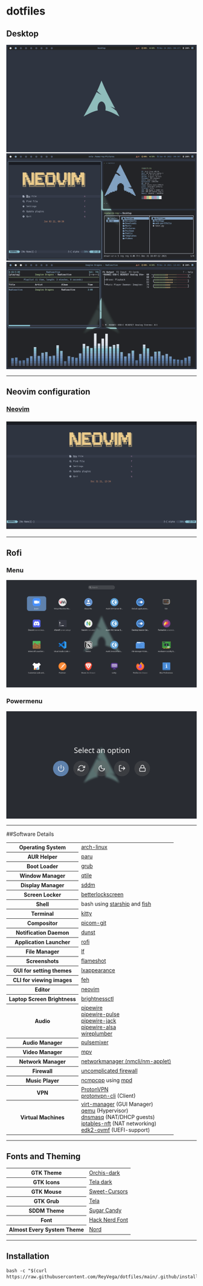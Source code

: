 # dotfiles
<h2>Desktop</h2>
<img src="screenshots/os-desktop.png" />
<img src="screenshots/os-screenshot.png" />
<img src="screenshots/os-screenshot-2.png" />

---
<h2>Neovim configuration</h2>
<h3><a href='https://github.com/ReyVega/dotfiles/tree/main/.config/nvim'>Neovim</a><h3>
<img src="screenshots/neovim-startup.png" />

---
<h2>Rofi</h2>
<h3>Menu</h3>
<img src="screenshots/rofi-menu.png" />
<h3>Powermenu</h3>
<img src="screenshots/rofi-powermenu.png" />

---
##Software Details

<table>
    <tr>
        <th>Operating System</th>
        <td>
            <a href="https://wiki.archlinux.org/">arch-linux</a>
        </td>
    </tr>
    <tr>
        <th>AUR Helper</th>
        <td>
            <a href="https://github.com/Morganamilo/paru">paru</a>
        </td>
    </tr>
    <tr>
        <th>Boot Loader</th>
        <td>
            <a href="https://wiki.archlinux.org/title/GRUB#Installation">grub</a>
        </td>
    </tr>
    <tr>
        <th>Window Manager</th>
        <td>
            <a href="http://www.qtile.org/">qtile</a>
        </td>
    </tr>
    <tr>
        <th>Display Manager</th>
        <td>
            <a href="https://wiki.archlinux.org/title/SDDM">sddm</a>
        </td>
    </tr>
    <tr>
        <th>Screen Locker</th>
        <td>
            <a href="https://github.com/betterlockscreen/betterlockscreen">betterlockscreen</a>
        </td>
    </tr>
    <tr>
        <th>Shell</th>
        <td>
            bash using <a href="https://starship.rs/">starship</a> and <a href="https://fishshell.com/">fish</a>
        </td>
    </tr>
    <tr>
        <th>Terminal</th>
        <td>
            <a href="https://github.com/kovidgoyal/kitty">kitty</a>
        </td>
    </tr>
    <tr>
        <th>Compositor</th>
        <td>
            <a href="https://github.com/yshui/picom">picom-git</a>
        </td>
    </tr>
    <tr>
        <th>Notification Daemon</th>
        <td>
            <a href="https://dunst-project.org/">dunst</a>
        </td>
    </tr>
    <tr>
        <th>Application Launcher</th>
        <td>
            <a href="https://github.com/davatorium/rofi">rofi</a>
        </td>
    </tr>
    <tr>
        <th>File Manager</th>
        <td>
            <a href="https://github.com/gokcehan/lf">lf</a>
        </td>
    </tr>
    <tr>
        <th>Screenshots</th>
        <td>
            <a href="https://github.com/flameshot-org/flameshot">flameshot</a>
        </td>
    </tr>
    <tr>
        <th>GUI for setting themes</th>
        <td>
            <a href="https://archlinux.org/packages/community/x86_64/lxappearance/">lxappearance</a>
        </td>
    </tr>
    <tr>
        <th>CLI for viewing images</th>
        <td>
            <a href="https://archlinux.org/packages/extra/x86_64/feh/">feh</a>
        </td>
    </tr>
    <tr>
        <th>Editor</th>
        <td>
            <a href="https://neovim.io/">neovim</a>
        </td>
    </tr>
    <tr>
        <th>Laptop Screen Brightness</th>
        <td>
            <a href="https://archlinux.org/packages/community/x86_64/brightnessctl/">brightnessctl</a>
        </td>
    </tr>
    <tr>
        <th>Audio</th>
        <td>
            <a href="https://archlinux.org/packages/extra/x86_64/pipewire/">pipewire</a><br>
            <a href="https://archlinux.org/packages/extra/x86_64/pipewire-pulse/">pipewire-pulse</a><br>
            <a href="https://archlinux.org/packages/?name=pipewire-jack">pipewire-jack</a><br>
            <a href="https://archlinux.org/packages/extra/x86_64/pipewire-alsa/">pipewire-alsa</a><br>
            <a href="https://archlinux.org/packages/extra/x86_64/wireplumber/">wireplumber</a><br>
        </td>
    </tr>
    <tr>
        <th>Audio Manager</th>
        <td>
            <a href="https://archlinux.org/packages/community/any/pulsemixer/">pulsemixer</a>
        </td>
    </tr>
    <tr>
        <th>Video Manager</th>
        <td>
            <a href="https://archlinux.org/packages/community/x86_64/mpv/">mpv</a>
        </td>
    </tr>
    <tr>
        <th>Network Manager</th>
        <td>
            <a href="https://wiki.archlinux.org/title/NetworkManager">networkmanager (nmcli/nm-applet)</a>
        </td>
    </tr>
    <tr>
        <th>Firewall</th>
        <td>
            <a href="https://wiki.archlinux.org/title/Uncomplicated_Firewall">uncomplicated firewall</a>
        </td>
    </tr>
    <tr>
        <th>Music Player</th>
        <td>
            <a href="https://github.com/ncmpcpp/ncmpcpp">ncmpcpp</a>
            using
            <a href="https://github.com/MusicPlayerDaemon/MPD">mpd</a>
        </td>
    </tr>
    <tr>
        <th>VPN</th>
        <td>
            <a href="https://wiki.archlinux.org/title/ProtonVPN">ProtonVPN</a><br>
            <a href="https://github.com/ProtonVPN/linux-cli">protonvpn-cli</a> (Client)<br>
        </td>
    </tr>
    <tr>
        <th>Virtual Machines</th>
        <td>
            <a href="https://archlinux.org/packages/community/any/virt-manager/">virt-manager</a> (GUI Manager)<br>
            <a href="https://archlinux.org/packages/extra/x86_64/qemu/">qemu</a> (Hypervisor)<br>
            <a href="https://archlinux.org/packages/extra/x86_64/dnsmasq/">dnsmasq</a> (NAT/DHCP guests)<br>
            <a href="https://archlinux.org/packages/?name=iptables-nft">iptables-nft</a> (NAT networking)<br>
            <a href="https://archlinux.org/packages/extra/any/edk2-ovmf/">edk2-ovmf</a> (UEFI-support)<br>
        </td>
    </tr>
</table>

---
<h2>Fonts and Theming</h2>
<table>
    <tr>
        <th>GTK Theme</th>
        <td>
            <a href="https://www.gnome-look.org/p/1357889/">Orchis-dark</a>
        </td>
    </tr>
    <tr>
        <th>GTK Icons</th>
        <td>
            <a href="https://www.pling.com/p/1279924/">Tela dark</a>
        </td>
    </tr>
    <tr>
        <th>GTK Mouse</th>
        <td>
            <a href="https://www.gnome-look.org/p/1393084/">Sweet-Cursors</a>
        </td>
    </tr>
    <tr>
        <th>GTK Grub</th>
        <td>
            <a href="https://www.gnome-look.org/p/1307852">Tela</a>
        </td>
    </tr>
    <tr>
        <th>SDDM Theme</th>
        <td>
            <a href="https://aur.archlinux.org/packages/sddm-sugar-candy-git">Sugar Candy</a>
        </td>
    </tr>
    <tr>
        <th>Font</th>
        <td>
            <a href="https://www.nerdfonts.com/">Hack Nerd Font</a>
        </td>
    </tr>
    <tr>
        <th>Almost Every System Theme</th>
        <td>
            <a href="https://www.nordtheme.com/">Nord</a>
        </td>
    </tr>
</table>

---

## Installation
```
bash -c "$(curl https://raw.githubusercontent.com/ReyVega/dotfiles/main/.github/install.sh)"
```
